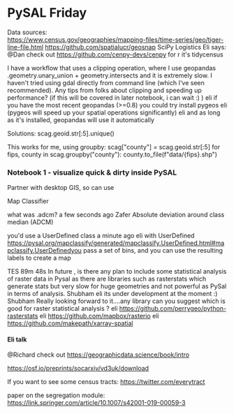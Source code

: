 # PySAL Friday 

Data sources:  
https://www.census.gov/geographies/mapping-files/time-series/geo/tiger-line-file.html
https://github.com/spatialucr/geosnap 
SciPy Logistics Eli says: @Dan check out https://github.com/cenpy-devs/cenpy
for r it's tidycensus 

I have a workflow that uses a clipping operation, where I use geopandas .geometry.unary_union + geometry.intersects and it is extremely slow. I haven't tried using gdal directly from command line (which I've seen recommended). Any tips from folks about clipping and speeding up performance? (if this will be covered in later notebook, i can wait :) )
eli if you have the most recent geopandas (>=0.8) you could try install pygeos
eli (pygeos will speed up your spatial operations significantly)
eli and as long as it's installed, geopandas will use it automatically

Solutions: 
scag.geoid.str[:5].unique()

This works for me, using groupby:
scag["county"] = scag.geoid.str[:5]
for fips, county in scag.groupby("county"):
county.to_file(f"data/{fips}.shp")

### Notebook 1 - visualize quick & dirty inside PySAL  
 Partner with desktop GIS, so can use 
 
 Map Classifier
 
 what was .adcm?
a few seconds ago
Zafer
Absolute deviation around class median (ADCM)

you'd use a UserDefined class
a minute ago
eli
with UserDefined https://pysal.org/mapclassify/generated/mapclassify.UserDefined.html#mapclassify.UserDefinedyou pass a set of bins, and you can use the resulting labels to create a map 

TES
89m 48s
In future , is there any plan to include some statistical analysis of raster data in Pysal as there are libraries such as rasterstats which generate stats but very slow for huge geometries and not powerful as PySal in terms of analysis.
Shubham
eli its under development at the moment :)
Shubham Really looking forward to it....any library can you suggest which is good for raster statistical analysis ?
eli https://github.com/perrygeo/python-rasterstats
eli https://github.com/mapbox/rasterio
eli https://github.com/makepath/xarray-spatial

#### Eli talk  

@Richard check out https://geographicdata.science/book/intro  

https://osf.io/preprints/socarxiv/vd3uk/download  

If you want to see some census tracts: https://twitter.com/everytract  

paper on the segregation module: https://link.springer.com/article/10.1007/s42001-019-00059-3

